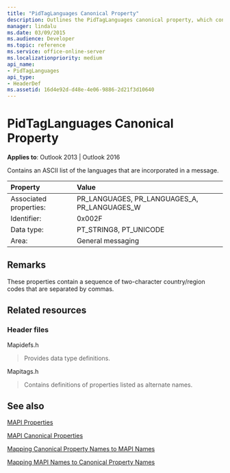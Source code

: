 ```yaml
---
title: "PidTagLanguages Canonical Property"
description: Outlines the PidTagLanguages canonical property, which contains an ASCII list of the languages that are incorporated in a message.
manager: lindalu
ms.date: 03/09/2015
ms.audience: Developer
ms.topic: reference
ms.service: office-online-server
ms.localizationpriority: medium
api_name:
- PidTagLanguages
api_type:
- HeaderDef
ms.assetid: 16d4e92d-d48e-4e06-9886-2d21f3d10640
---
```


# PidTagLanguages Canonical Property

  
  
**Applies to**: Outlook 2013 | Outlook 2016 
  
Contains an ASCII list of the languages that are incorporated in a message. 
  
|Property|Value|
|:-----|:-----|
|Associated properties:  <br/> |PR_LANGUAGES, PR_LANGUAGES_A, PR_LANGUAGES_W  <br/> |
|Identifier:  <br/> |0x002F  <br/> |
|Data type:  <br/> |PT_STRING8, PT_UNICODE  <br/> |
|Area:  <br/> |General messaging  <br/> |
   
## Remarks

These properties contain a sequence of two-character country/region codes that are separated by commas. 
  
## Related resources

### Header files

Mapidefs.h
  
> Provides data type definitions.
    
Mapitags.h
  
> Contains definitions of properties listed as alternate names.
    
## See also



[MAPI Properties](mapi-properties.md)
  
[MAPI Canonical Properties](mapi-canonical-properties.md)
  
[Mapping Canonical Property Names to MAPI Names](mapping-canonical-property-names-to-mapi-names.md)
  
[Mapping MAPI Names to Canonical Property Names](mapping-mapi-names-to-canonical-property-names.md)

